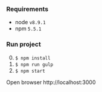 ### Requirements

+ node `v8.9.1`
+ npm `5.5.1`

### Run project

0. `$ npm install`
0. `$ npm run gulp`
0. `$ npm start`

Open browser http://localhost:3000

